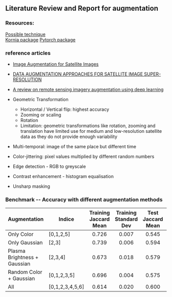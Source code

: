 ## Literature Review and Report for augmentation

### Resources:
[Possible technique](https://github.com/kornia/kornia-examples/blob/master/data_augmentation.ipynb)  
[Kornia package](https://kornia.readthedocs.io/en/latest/augmentation.html)
[Pytorch package]( https://pytorch.org/vision/main/auto_examples/transforms/plot_transforms_illustrations.html#sphx-glr-auto-examples-transforms-plot-transforms-illustrations-py)  

### reference articles
* [Image Augmentation for Satellite Images](https://arxiv.org/pdf/2207.14580.pdf)
* [DATA AUGMENTATION APPROACHES FOR SATELLITE IMAGE SUPER-RESOLUTION](https://isprs-annals.copernicus.org/articles/IV-2-W7/47/2019/isprs-annals-IV-2-W7-47-2019.pdf)
*  [A review on remote sensing imagery augmentation using deep learning](https://www.sciencedirect.com/science/article/pii/S2214785322016820)

* Geometric Transformation
    * Horizontal / Vertical flip: highest accuracy
    * Zooming or scaling
    * Rotation
    * Limitation: geometric transformations like rotation, zooming and translation have limited use for medium and low-resolution satellite data as they do not provide enough variability
* Multi-temporal: image of the same place but different time
* Color-jittering: pixel values multiplied by different random numbers
* Edge detection - RGB to greyscale
* Contrast enhancement - histogram equalisation
* Unsharp masking

### Benchmark -- Accuracy with different augmentation methods
| Augmentation      | Indice | Training Jaccard Mean | Training Standard Dev | Test Jaccard Mean  | Test Standard Mean |
| -----------       | -----------    |  :----:  |  :----:  |  :----:  |  :----:  |
| Only Color        | [0,1,2,5]      |  0.726 |  0.007 | 0.545| 0.043|
| Only Gaussian     | [2,3]          |0.739   |0.006|0.594|0.038|
|Plasma Brightness + Gaussian|[2,3,4]|0.673   | 0.018| 0.579|0.008|
|Random Color + Gaussian |[0,1,2,3,5]| 0.696| 0.004| 0.575|0.052|
|All|[0,1,2,3,4,5,6]| 0.614|0.020|0.600|0.067|


